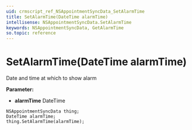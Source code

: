```yaml
---
uid: crmscript_ref_NSAppointmentSyncData_SetAlarmTime
title: SetAlarmTime(DateTime alarmTime)
intellisense: NSAppointmentSyncData.SetAlarmTime
keywords: NSAppointmentSyncData, GetAlarmTime
so.topic: reference
---
```


# SetAlarmTime(DateTime alarmTime)

Date and time at which to show alarm

**Parameter:** 
 - **alarmTime** DateTime

```crmscript
NSAppointmentSyncData thing;
DateTime alarmTime;
thing.SetAlarmTime(alarmTime);
```

